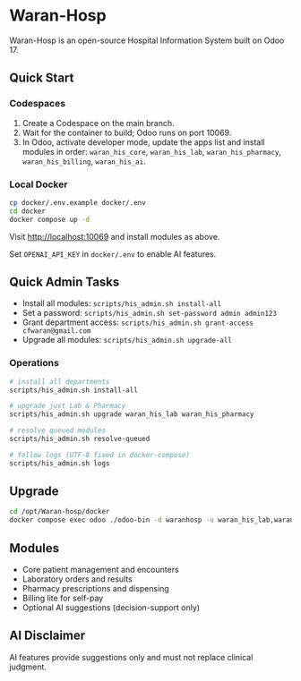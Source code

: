 # Waran-Hosp

Waran-Hosp is an open-source Hospital Information System built on Odoo 17.

## Quick Start

### Codespaces
1. Create a Codespace on the main branch.
2. Wait for the container to build; Odoo runs on port 10069.
3. In Odoo, activate developer mode, update the apps list and install modules in order:
   `waran_his_core`, `waran_his_lab`, `waran_his_pharmacy`, `waran_his_billing`, `waran_his_ai`.

### Local Docker
```bash
cp docker/.env.example docker/.env
cd docker
docker compose up -d
```
Visit [http://localhost:10069](http://localhost:10069) and install modules as above.

Set `OPENAI_API_KEY` in `docker/.env` to enable AI features.

## Quick Admin Tasks

- Install all modules: `scripts/his_admin.sh install-all`
- Set a password: `scripts/his_admin.sh set-password admin admin123`
- Grant department access: `scripts/his_admin.sh grant-access cfwaran@gmail.com`
- Upgrade all modules: `scripts/his_admin.sh upgrade-all`

### Operations
```bash
# install all departments
scripts/his_admin.sh install-all

# upgrade just Lab & Pharmacy
scripts/his_admin.sh upgrade waran_his_lab waran_his_pharmacy

# resolve queued modules
scripts/his_admin.sh resolve-queued

# follow logs (UTF-8 fixed in docker-compose)
scripts/his_admin.sh logs
```

## Upgrade

```bash
cd /opt/Waran-hosp/docker
docker compose exec odoo ./odoo-bin -d waranhosp -u waran_his_lab,waran_his_billing,waran_his_pharmacy
```

## Modules
- Core patient management and encounters
- Laboratory orders and results
- Pharmacy prescriptions and dispensing
- Billing lite for self-pay
- Optional AI suggestions (decision-support only)

## AI Disclaimer
AI features provide suggestions only and must not replace clinical judgment.
